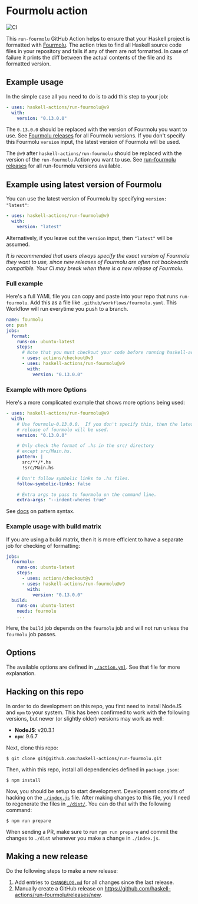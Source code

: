 # Fourmolu action

![CI](https://github.com/haskell-actions/run-fourmolu/workflows/CI/badge.svg?branch=master)

This `run-fourmolu` GitHub Action helps to ensure that your Haskell project is
formatted with [Fourmolu](https://github.com/fourmolu/fourmolu/). The action
tries to find all Haskell source code files in your repository and fails if any
of them are not formatted. In case of failure it prints the diff between the
actual contents of the file and its formatted version.

## Example usage

In the simple case all you need to do is to add this step to your job:

```yaml
- uses: haskell-actions/run-fourmolu@v9
  with:
    version: "0.13.0.0"
```

The `0.13.0.0` should be replaced with the version of Fourmolu you want to use.  See
[Fourmolu releases](https://github.com/fourmolu/fourmolu/releases) for all Fourmolu versions.
If you don't specify this Fourmolu `version` input, the latest version of
Fourmolu will be used.

The `@v9` after `haskell-actions/run-fourmolu` should be replaced with the version of the
`run-fourmolu` Action you want to use. See
[run-fourmolu releases](https://github.com/haskell-actions/run-fourmolu/releases) for all
run-fourmolu versions available.

## Example using latest version of Fourmolu

You can use the latest version of Fourmolu by specifying `version: "latest"`:

```yaml
- uses: haskell-actions/run-fourmolu@v9
  with:
    version: "latest"
```

Alternatively, if you leave out the `version` input, then `"latest"` will be assumed.

_It is recommended that users always specify the exact version of Fourmolu they
want to use, since new releases of Fourmolu are often not backwards compatible.
Your CI may break when there is a new release of Fourmolu._

### Full example

Here's a full YAML file you can copy and paste into your repo that runs
`run-fourmolu`. Add this as a file like `.github/workflows/fourmolu.yaml`.
This Workflow will run everytime you push to a branch.

```yaml
name: fourmolu
on: push
jobs:
  format:
    runs-on: ubuntu-latest
    steps:
      # Note that you must checkout your code before running haskell-actions/run-fourmolu
      - uses: actions/checkout@v3
      - uses: haskell-actions/run-fourmolu@v9
        with:
          version: "0.13.0.0"
```

### Example with more Options

Here's a more complicated example that shows more options being used:

```yaml
- uses: haskell-actions/run-fourmolu@v9
  with:
    # Use fourmolu-0.13.0.0.  If you don't specify this, then the latest
    # release of fourmolu will be used.
    version: "0.13.0.0"

    # Only check the format of .hs in the src/ directory
    # except src/Main.hs.
    pattern: |
      src/**/*.hs
      !src/Main.hs

    # Don't follow symbolic links to .hs files.
    follow-symbolic-links: false

    # Extra args to pass to fourmolu on the command line.
    extra-args: "--indent-wheres true"
```

See [docs](https://github.com/actions/toolkit/tree/main/packages/glob#patterns) on pattern syntax.

### Example usage with build matrix

If you are using a build matrix, then it is more efficient to have a
separate job for checking of formatting:

```yaml
jobs:
  fourmolu:
    runs-on: ubuntu-latest
    steps:
      - uses: actions/checkout@v3
      - uses: haskell-actions/run-fourmolu@v9
        with:
          version: "0.13.0.0"
  build:
    runs-on: ubuntu-latest
    needs: fourmolu
    ...
```

Here, the `build` job depends on the `fourmolu` job and will not run unless
the `fourmolu` job passes.

## Options

The available options are defined in [`./action.yml`](./action.yml). See that
file for more explanation.

<!-- run-fourmolu currently doesn't support running on Windows. -->
<!--

## Windows

If you are running a workflow on Windows, be wary of [Git's
`core.autocrlf`][git-core-autocrlf]. Fourmolu always converts CRLF endings to
LF endings which may result in spurious diffs, so you probably want to
disable `core.autocrlf`:

```shell
$ git config --global core.autocrlf false
```

-->

## Hacking on this repo

In order to do development on this repo, you first need to install NodeJS and
`npm` to your system. This has been confirmed to work with the following
versions, but newer (or slightly older) versions may work as well:

- **NodeJS**: v20.3.1
- **`npm`**: 9.6.7

Next, clone this repo:

```console
$ git clone git@github.com:haskell-actions/run-fourmolu.git
```

Then, within this repo, install all dependencies defined in `package.json`:

```console
$ npm install
```

Now, you should be setup to start development. Development consists of hacking
on the [`./index.js`](./index.js) file. After making changes to this file,
you'll need to regenerate the files in [`./dist/`](./dist). You can do that
with the following command:

```console
$ npm run prepare
```

When sending a PR, make sure to run `npm run prepare` and commit the changes
to `./dist` whenever you make a change in `./index.js`.

## Making a new release

Do the following steps to make a new release:

1.  Add entries to [`CHANGELOG.md`](./CHANGELOG.md) for all changes since the
    last release.
2.  Manually create a GitHub release on
    <https://github.com/haskell-actions/run-fourmolu/releases/new>.
